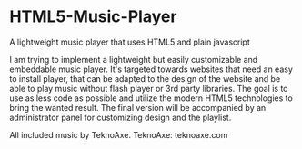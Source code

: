 # HTML5-Music-Player
A lightweight music player that uses HTML5 and plain javascript

I am trying to implement a lightweight but easily customizable and embeddable music player. 
It's targeted towards websites that need an easy to install player, that can be adapted to the design of the website and be able to play music without flash player or 3rd party libraries.
The goal is to use as less code as possible and utilize the modern HTML5 technologies to bring the wanted result.
The final version will be accompanied by an administrator panel for customizing design and the playlist.

All included music by TeknoAxe.
TeknoAxe: teknoaxe.com
